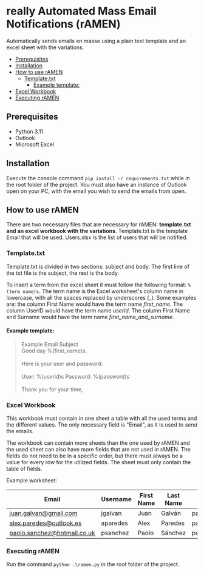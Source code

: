 # really Automated Mass Email Notifications (rAMEN) <!-- omit from toc -->
Automatically sends emails en masse using a plain text template and an excel sheet with the variations.

- [Prerequisites](#prerequisites)
- [Installation](#installation)
- [How to use rAMEN](#how-to-use-ramen)
  - [Template.txt](#templatetxt)
    - [Example template:](#example-template)
- [Excel Workbook](#excel-workbook)
- [Executing rAMEN](#executing-ramen)

## Prerequisites
- Python 3.11
- Outlook
- Microsoft Excel

## Installation
Execute the console command ```pip install -r requirements.txt``` while in the root folder of the project.
You must also have an instance of Outlook open on your PC, with the email you wish to send the emails from open.

## How to use rAMEN
There are two necessary files that are necessary for rAMEN: **template.txt and an excel workbook with the variations**.
Template.txt is the template Email that will be used. Users.xlsx is the list of users that will be notified.

### Template.txt
Template.txt is divided in two sections: subject and body. The first line of the txt file is the subject, the rest is the body.

To insert a term from the excel sheet it must follow the following format: ```%(term name)s```. The term name is the Excel worksheet's column name in lowercase, with all the spaces replaced by underscores (_). Some examples are: the column First Name would have the term name _first_name_. The column UserID would have the term name _userid_. The column First Name and Surname would have the term name _first_name_and_surname_.

#### Example template:
>Example Email Subject
><br>
>Good day %(first_name)s,
><br><br>
>Here is your user and password:
><br><br>
>User: %(userid)s
>Password: %(password)s
><br><br>
>Thank you for your time,

### Excel Workbook
This workbook must contain in one sheet a table with all the used terms and the different values. The only necessary field is "Email", as it is used to *send* the emails.

The workbook can contain more sheets than the one used by rAMEN and the used sheet can also have more fields that are not used in rAMEN. The fields do not need to be in a specific order, but there must always be a value for every row for the utilized fields. The sheet must only contain the table of fields.

Example worksheet:

| Email                       | Username | First Name | Last Name | Password     |
| --------------------------- | -------- | ---------- | --------- | ------------ |
| juan.galvan@gmail.com       | jgalvan  | Juan       | Galván    | password1234 |
| alex.paredes@outlook.es     | aparedes | Alex       | Paredes   | password1234 |
| paolo.sanchez@hotmail.co.uk | psanchez | Paolo      | Sánchez   | password1234 |

### Executing rAMEN
Run the command ```python .\ramen.py``` in the root folder of the project.
